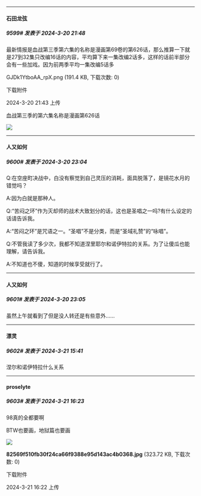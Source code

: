 ﻿
*****

####  石田龙弦  
##### 9599#       发表于 2024-3-20 21:48

最新情报是血战第三季第六集的名称是漫画第69卷的第626话，那么推算一下就是27到32集只改编16话的内容，平均算下来一集改编2话多，这样的话前半部分会有一些加戏。因为前两季平均一集改编5话多

GJDk1YtboAA_rpX.png
(191.4 KB, 下载次数: 0)

下载附件

2024-3-20 21:43 上传

血战第三季的第六集名称是漫画第626话

<img src="https://img.saraba1st.com/forum/202403/20/214320t7xbojpb6fhbxjbz.png" referrerpolicy="no-referrer">


*****

####  人又如何  
##### 9600#       发表于 2024-3-20 23:04

Q:在空座町决战中，白没有察觉到自己灵压的消耗，面具脱落了，是镜花水月的错觉吗？

A:因为白就是那种人。

Q:“苦闷之环”作为灭却师的战术大致划分的话，这也是圣唱之一吗?有什么设定的话请告诉我。

A:“苦闷之环”是咒语之一。“圣唱”不是分类，而是“圣域礼赞”的“咏唱”。

Q:不管我读了多少次，我都不知道涅里耶尔和诺伊特拉的关系。为了让傻瓜也能理解，请告诉我。

A:不知道也不傻，知道的时候享受就行了。


*****

####  人又如何  
##### 9601#       发表于 2024-3-20 23:05

虽然上午就看到了但是没人转还是有些意外……


*****

####  漂灵  
##### 9602#       发表于 2024-3-21 15:41

涅尔和诺伊特拉什么关系


*****

####  proselyte  
##### 9603#       发表于 2024-3-21 16:23

98真的全都要啊

BTW也要画，地狱篇也要画

<img src="https://img.saraba1st.com/forum/202403/21/162257lcu6qcsq1ugi157h.jpg" referrerpolicy="no-referrer">

<strong>82569f510fb30f24ca66f9388e95d143ac4b0368.jpg</strong> (323.72 KB, 下载次数: 0)

下载附件

2024-3-21 16:22 上传

